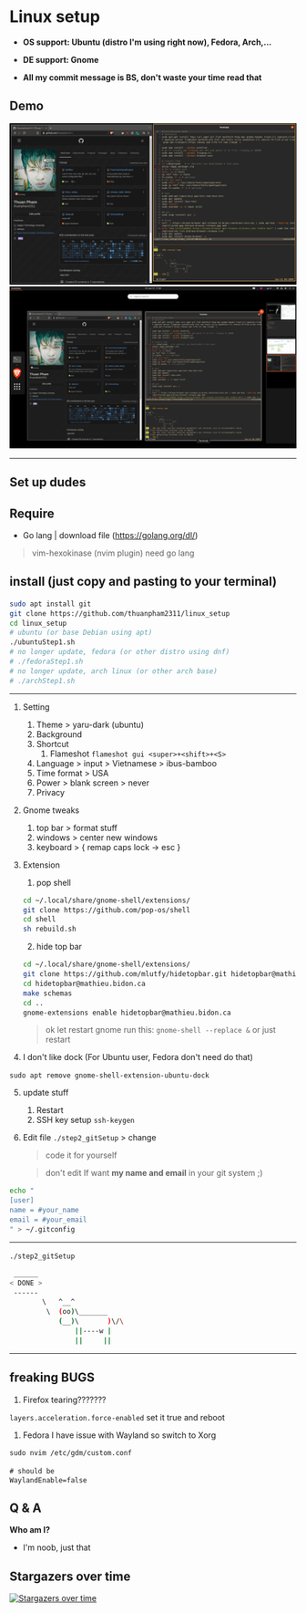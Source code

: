 # Linux setup

- **OS support: Ubuntu (distro I'm using right now), Fedora, Arch,...**

- **DE support: Gnome**

- **All my commit message is BS, don't waste your time read that**

## Demo

![](./img/linuxSetup1.png)
![](./img/linuxSetup2.png)

---

## Set up dudes

## Require

- Go lang | download file (https://golang.org/dl/)

> vim-hexokinase (nvim plugin) need go lang

## install (just copy and pasting to your terminal)

```bash
sudo apt install git
git clone https://github.com/thuanpham2311/linux_setup
cd linux_setup
# ubuntu (or base Debian using apt)
./ubuntuStep1.sh
# no longer update, fedora (or other distro using dnf)
# ./fedoraStep1.sh
# no longer update, arch linux (or other arch base)
# ./archStep1.sh
```

---

1.  Setting

    1. Theme > yaru-dark (ubuntu)
    2. Background
    3. Shortcut
       1. Flameshot `flameshot gui <super>+<shift>+<S>`
    4. Language > input > Vietnamese > ibus-bamboo
    5. Time format > USA
    6. Power > blank screen > never
    7. Privacy

2.  Gnome tweaks

    1. top bar > format stuff
    2. windows > center new windows
    3. keyboard > { remap caps lock -> esc }

3.  Extension

    1. pop shell

    ```bash
    cd ~/.local/share/gnome-shell/extensions/
    git clone https://github.com/pop-os/shell
    cd shell
    sh rebuild.sh
    ```

    2. hide top bar

    ```bash
    cd ~/.local/share/gnome-shell/extensions/
    git clone https://github.com/mlutfy/hidetopbar.git hidetopbar@mathieu.bidon.ca
    cd hidetopbar@mathieu.bidon.ca
    make schemas
    cd ..
    gnome-extensions enable hidetopbar@mathieu.bidon.ca
    ```

    > ok let restart gnome run this: `gnome-shell --replace &`
    > or just restart

4.  I don't like dock (For Ubuntu user, Fedora don't need do that)

`sudo apt remove gnome-shell-extension-ubuntu-dock`

5.  update stuff

    1. Restart
    2. SSH key setup
       `ssh-keygen`

6.  Edit file `./step2_gitSetup` > change

    > code it for yourself

    > don't edit If want **my name and email** in your git system ;)

```bash
echo "
[user]
name = #your_name
email = #your_email
" > ~/.gitconfig
```

---

`./step2_gitSetup`

```bash
 ______
< DONE >
 ------
        \   ^__^
         \  (oo)\_______
            (__)\       )\/\
                ||----w |
                ||     ||
```

---

## freaking BUGS

1. Firefox tearing???????

`layers.acceleration.force-enabled` set it true and reboot

1. Fedora I have issue with Wayland so switch to Xorg

```
sudo nvim /etc/gdm/custom.conf

# should be
WaylandEnable=false
```

## Q & A

**Who am I?**

- I'm noob, just that

## Stargazers over time

[![Stargazers over time](https://starchart.cc/thuanpham2311/linux_setup.svg)](https://starchart.cc/thuanpham2311/linux_setup)
